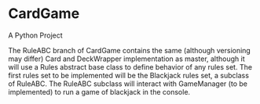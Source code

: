 # CardGame
A Python Project

The RuleABC branch of CardGame contains the same (although versioning may differ) Card and DeckWrapper implementation as master, although it will use a Rules abstract base class to define behavior of any rules set. The first rules set to be implemented will be the Blackjack rules set, a subclass of RuleABC. The RuleABC subclass will interact with GameManager (to be implemented) to run a game of blackjack in the console. 
